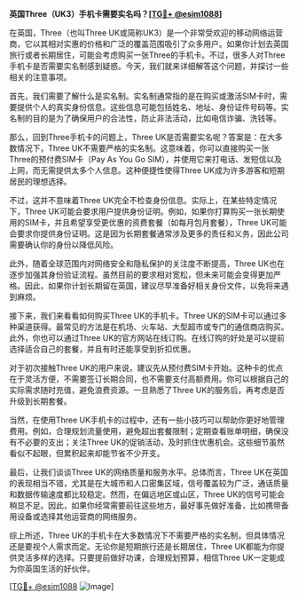 **英国Three（UK3）手机卡需要实名吗？[[TG💪+ @esim1088](https://t.me/s/esim1088)]**

在英国，Three（也叫Three UK或简称UK3）是一个非常受欢迎的移动网络运营商，它以其相对实惠的价格和广泛的覆盖范围吸引了众多用户。如果你计划去英国旅行或者长期居住，可能会考虑购买一张Three的手机卡。不过，很多人对Three手机卡是否需要实名制感到疑惑。今天，我们就来详细解答这个问题，并探讨一些相关的注意事项。

首先，我们需要了解什么是实名制。实名制通常指的是在购买或激活SIM卡时，需要提供个人的真实身份信息。这些信息可能包括姓名、地址、身份证件号码等。实名制的目的是为了确保用户的合法性，防止非法活动，比如电信诈骗、洗钱等。

那么，回到Three手机卡的问题上，Three UK是否需要实名呢？答案是：在大多数情况下，Three UK不需要严格的实名制。这意味着，你可以直接购买一张Three的预付费SIM卡（Pay As You Go SIM），并使用它来打电话、发短信以及上网，而无需提供太多个人信息。这种便捷性使得Three UK成为许多游客和短期居民的理想选择。

不过，这并不意味着Three UK完全不检查身份信息。实际上，在某些特定情况下，Three UK可能会要求用户提供身份证明。例如，如果你打算购买一张长期使用的SIM卡，并且希望享受更优惠的资费套餐（如每月包月套餐），Three UK可能会要求你提供身份证明。这是因为长期套餐通常涉及更多的责任和义务，因此公司需要确认你的身份以降低风险。

此外，随着全球范围内对网络安全和隐私保护的关注度不断提高，Three UK也在逐步加强其身份验证流程。虽然目前的要求相对宽松，但未来可能会变得更加严格。因此，如果你计划长期留在英国，建议尽早准备好相关身份文件，以免将来遇到麻烦。

接下来，我们来看看如何购买Three UK的手机卡。Three UK的SIM卡可以通过多种渠道获得。最常见的方法是在机场、火车站、大型超市或专门的通信商店购买。此外，你也可以通过Three UK的官方网站在线订购。在线订购的好处是可以提前选择适合自己的套餐，并且有时还能享受到折扣优惠。

对于初次接触Three UK的用户来说，建议先从预付费SIM卡开始。这种卡的优点在于灵活方便，不需要签订长期合同，也不需要支付高额费用。你可以根据自己的实际需求随时充值，避免浪费资源。一旦熟悉了Three UK的服务后，再考虑是否升级到长期套餐。

当然，在使用Three UK手机卡的过程中，还有一些小技巧可以帮助你更好地管理费用。例如，合理规划流量使用，避免超出套餐限制；定期查看账单明细，确保没有不必要的支出；关注Three UK的促销活动，及时抓住优惠机会。这些细节虽然看似不起眼，但累积起来却能节省不少开支。

最后，让我们谈谈Three UK的网络质量和服务水平。总体而言，Three UK在英国的表现相当不错，尤其是在大城市和人口密集区域，信号覆盖较为广泛，通话质量和数据传输速度都比较稳定。然而，在偏远地区或山区，Three UK的信号可能会稍显不足。因此，如果你经常需要前往这些地方，最好事先做好准备，比如携带备用设备或选择其他运营商的网络服务。

综上所述，Three UK的手机卡在大多数情况下不需要严格的实名制，但具体情况还是要视个人需求而定。无论你是短期旅行还是长期居住，Three UK都能为你提供灵活多样的选择。只要提前做好功课，合理规划预算，相信Three UK一定能成为你英国生活的好伙伴。

[[TG💪+ @esim1088](https://t.me/s/esim1088) ![Image](https://i.postimg.cc/4NQfJmqS/Snipaste-2025-05-13-00-14-12.png)]